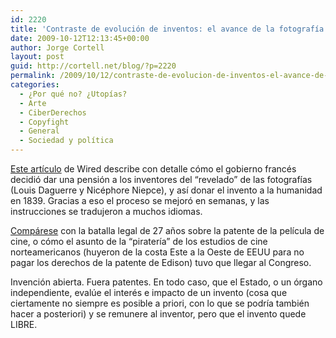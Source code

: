 ```yaml
---
id: 2220
title: 'Contraste de evolución de inventos: el avance de la fotografía y el cine'
date: 2009-10-12T12:13:45+00:00
author: Jorge Cortell
layout: post
guid: http://cortell.net/blog/?p=2220
permalink: /2009/10/12/contraste-de-evolucion-de-inventos-el-avance-de-la-fotografia-y-el-cine/
categories:
  - ¿Por qué no? ¿Utopías?
  - Arte
  - CiberDerechos
  - Copyfight
  - General
  - Sociedad y polí­tica
---
```

<a title="http://www.wired.com/science/discoveries/news/2008/08/dayintech_0819" href="http://www.wired.com/science/discoveries/news/2008/08/dayintech_0819" target="_blank">Este artículo</a> de Wired describe con detalle cómo el gobierno francés decidió dar una pensión a los inventores del &#8220;revelado&#8221; de las fotografías (Louis Daguerre y Nicéphore Niepce), y así donar el invento a la humanidad en 1839. Gracias a eso el proceso se mejoró en semanas, y las instrucciones se tradujeron a muchos idiomas.

<a title="http://www.wired.com/science/discoveries/news/2008/05/dayintech_0502" href="http://www.wired.com/science/discoveries/news/2008/05/dayintech_0502" target="_blank">Compárese</a> con la batalla legal de 27 años sobre la patente de la película de cine, o cómo el asunto de la &#8220;piratería&#8221; de los estudios de cine norteamericanos (huyeron de la costa Este a la Oeste de EEUU para no pagar los derechos de la patente de Edison) tuvo que llegar al Congreso.

Invención abierta. Fuera patentes. En todo caso, que el Estado, o un órgano independiente, evalúe el interés e impacto de un invento (cosa que ciertamente no siempre es posible a priori, con lo que se podría también hacer a posteriori) y se remunere al inventor, pero que el invento quede LIBRE.